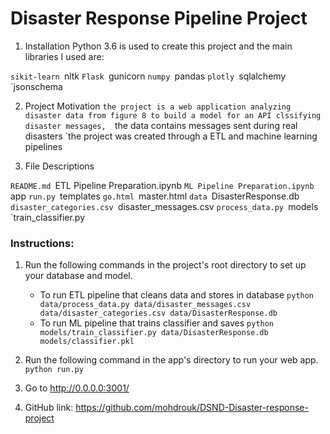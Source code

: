 # Disaster Response Pipeline Project
1. Installation
Python 3.6 is used to create this project and the main libraries I used are:

`sikit-learn
`nltk
`Flask
`gunicorn
`numpy
`pandas
`plotly
`sqlalchemy
`jsonschema

2. Project Motivation
`the project is a web application analyzing disaster data from figure 8 to build a model for an API clssifying disaster messages, 
`the data contains messages sent during real disasters
`the project was created through a ETL and machine learning pipelines

3. File Descriptions

`README.md
`ETL Pipeline Preparation.ipynb
`ML Pipeline Preparation.ipynb
`app
`run.py
`templates
`go.html
`master.html
`data
`DisasterResponse.db
`disaster_categories.csv
`disaster_messages.csv
`process_data.py
`models
`train_classifier.py
### Instructions:
1. Run the following commands in the project's root directory to set up your database and model.

    - To run ETL pipeline that cleans data and stores in database
        `python data/process_data.py data/disaster_messages.csv data/disaster_categories.csv data/DisasterResponse.db`
    - To run ML pipeline that trains classifier and saves
        `python models/train_classifier.py data/DisasterResponse.db models/classifier.pkl`

2. Run the following command in the app's directory to run your web app.
    `python run.py`

3. Go to http://0.0.0.0:3001/


4. GitHub link: https://github.com/mohdrouk/DSND-Disaster-response-project
